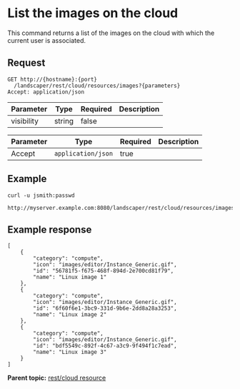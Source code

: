# List the images on the cloud

This command returns a list of the images on the cloud with which the current user is associated.

## Request

```
GET http://{hostname}:{port}
  /landscaper/rest/cloud/resources/images?{parameters}
Accept: application/json

```

|Parameter|Type|Required|Description|
|---------|----|--------|-----------|
|visibility|string|false| |

|Parameter|Type|Required|Description|
|---------|----|--------|-----------|
|Accept|`application/json`|true| |

## Example

```
curl -u jsmith:passwd 
  http://myserver.example.com:8080/landscaper/rest/cloud/resources/images
```

## Example response

```
[
    {
        "category": "compute",
        "icon": "images/editor/Instance_Generic.gif",
        "id": "56781f5-f675-468f-894d-2e700cd81f79",
        "name": "Linux image 1"
    },
    {
        "category": "compute",
        "icon": "images/editor/Instance_Generic.gif",
        "id": "6f60f6e1-3bc9-331d-9b6e-2dd8a28a3253",
        "name": "Linux image 2"
    },
    {
        "category": "compute",
        "icon": "images/editor/Instance_Generic.gif",
        "id": "bdf5549c-892f-4c67-a3c9-9f494f1c7ead",
        "name": "Linux image 3"
    }
]
```

**Parent topic:** [rest/cloud resource](../../com.ibm.edt.api.doc/topics/rest_cloud.md)

